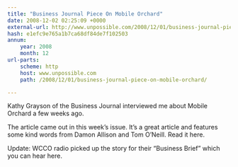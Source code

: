 ```yaml
---
title: "Business Journal Piece On Mobile Orchard"
date: 2008-12-02 02:25:09 +0000
external-url: http://www.unpossible.com/2008/12/01/business-journal-piece-on-mobile-orchard/
hash: e1efc9e765a1b7ca68df84de7f102503
annum:
    year: 2008
    month: 12
url-parts:
    scheme: http
    host: www.unpossible.com
    path: /2008/12/01/business-journal-piece-on-mobile-orchard/

---
```


Kathy Grayson of the Business Journal interviewed me about Mobile Orchard a few weeks ago.  



The article came out in this week’s issue.  It’s a great article and features some kind words from Damon Allison and Tom O’Neill.  Read it here.

Update: WCCO radio picked up the story for their “Business Brief” which you can hear here.

